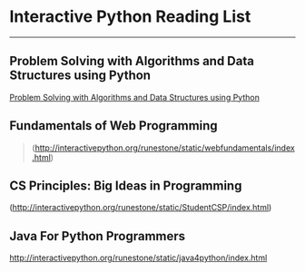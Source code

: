# Interactive Python Reading List
***

## Problem Solving with Algorithms and Data Structures using Python
[Problem Solving with Algorithms and Data Structures using Python](http://interactivepython.org/courselib/static/pythonds/index.html)

## Fundamentals of Web Programming
>(http://interactivepython.org/runestone/static/webfundamentals/index.html)





## CS Principles: Big Ideas in Programming
(http://interactivepython.org/runestone/static/StudentCSP/index.html)

## Java For Python Programmers
http://interactivepython.org/runestone/static/java4python/index.html
